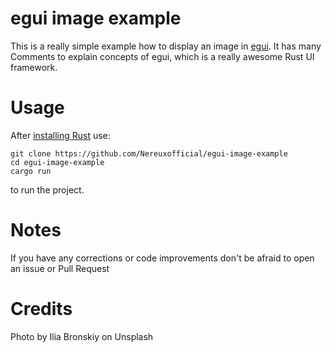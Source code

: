 # egui image example
This is a really simple example how to display an image in [egui](https://egui.rs/).
It has many Comments to explain concepts of egui, which is a really awesome Rust UI framework.

# Usage
After [installing Rust](https://rustup.rs/) use:
```
git clone https://github.com/Nereuxofficial/egui-image-example
cd egui-image-example
cargo run
```
to run the project.

# Notes
If you have any corrections or code improvements don't be afraid to open an issue or Pull Request

# Credits
Photo by Ilia Bronskiy on Unsplash
